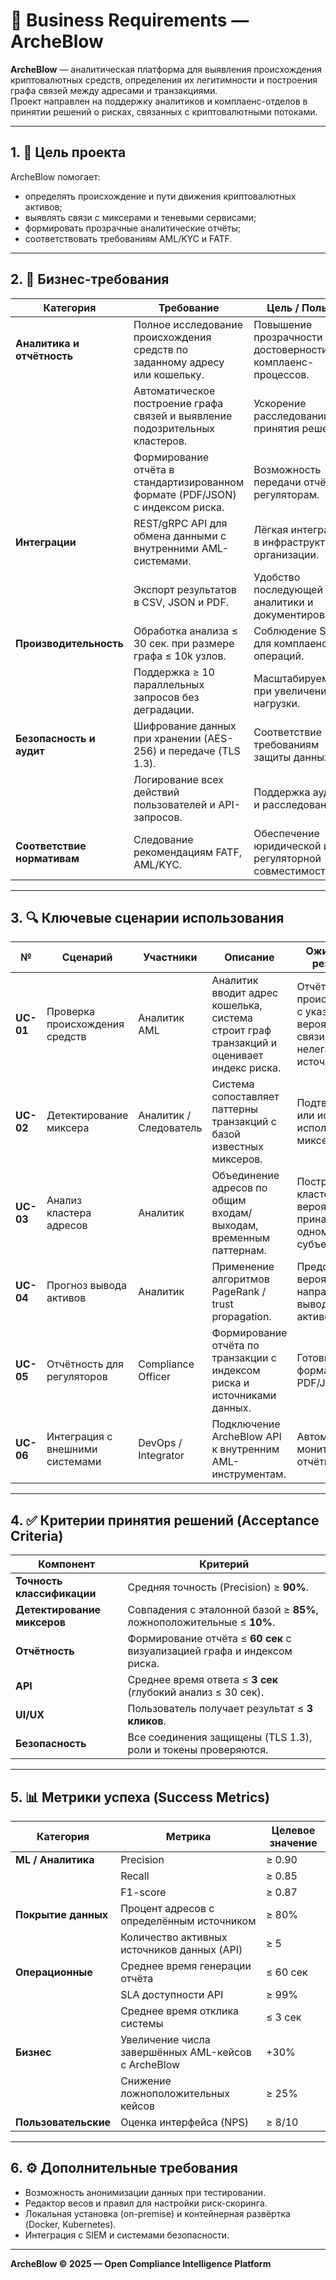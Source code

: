 # 🧩 Business Requirements — ArcheBlow

**ArcheBlow** — аналитическая платформа для выявления происхождения криптовалютных средств, определения их легитимности и построения графа связей между адресами и транзакциями.  
Проект направлен на поддержку аналитиков и комплаенс-отделов в принятии решений о рисках, связанных с криптовалютными потоками.

---

## 1. 🎯 Цель проекта

ArcheBlow помогает:
- определять происхождение и пути движения криптовалютных активов;
- выявлять связи с миксерами и теневыми сервисами;
- формировать прозрачные аналитические отчёты;
- соответствовать требованиям AML/KYC и FATF.

---

## 2. 💼 Бизнес-требования

| Категория | Требование | Цель / Польза |
|------------|-------------|----------------|
| **Аналитика и отчётность** | Полное исследование происхождения средств по заданному адресу или кошельку. | Повышение прозрачности и достоверности комплаенс-процессов. |
| | Автоматическое построение графа связей и выявление подозрительных кластеров. | Ускорение расследований и принятия решений. |
| | Формирование отчёта в стандартизированном формате (PDF/JSON) с индексом риска. | Возможность передачи отчётов регуляторам. |
| **Интеграции** | REST/gRPC API для обмена данными с внутренними AML-системами. | Лёгкая интеграция в инфраструктуру организации. |
| | Экспорт результатов в CSV, JSON и PDF. | Удобство последующей аналитики и документирования. |
| **Производительность** | Обработка анализа ≤ 30 сек. при размере графа ≤ 10k узлов. | Соблюдение SLA для комплаенс-операций. |
| | Поддержка ≥ 10 параллельных запросов без деградации. | Масштабируемость при увеличении нагрузки. |
| **Безопасность и аудит** | Шифрование данных при хранении (AES-256) и передаче (TLS 1.3). | Соответствие требованиям защиты данных. |
| | Логирование всех действий пользователей и API-запросов. | Поддержка аудита и расследований. |
| **Соответствие нормативам** | Следование рекомендациям FATF, AML/KYC. | Обеспечение юридической и регуляторной совместимости. |

---

## 3. 🔍 Ключевые сценарии использования

| № | Сценарий | Участники | Описание | Ожидаемый результат |
|---|-----------|------------|-----------|----------------------|
| **UC-01** | Проверка происхождения средств | Аналитик AML | Аналитик вводит адрес кошелька, система строит граф транзакций и оценивает индекс риска. | Отчёт о происхождении с указанием вероятности связи с нелегальными источниками. |
| **UC-02** | Детектирование миксера | Аналитик / Следователь | Система сопоставляет паттерны транзакций с базой известных миксеров. | Подтверждение или исключение использования миксера. |
| **UC-03** | Анализ кластера адресов | Аналитик | Объединение адресов по общим входам/выходам, временным паттернам. | Построен кластер, вероятно принадлежащий одному субъекту. |
| **UC-04** | Прогноз вывода активов | Аналитик | Применение алгоритмов PageRank / trust propagation. | Предсказание вероятных направлений вывода активов. |
| **UC-05** | Отчётность для регуляторов | Compliance Officer | Формирование отчёта по транзакции с индексом риска и источниками данных. | Готовый отчёт в формате PDF/JSON. |
| **UC-06** | Интеграция с внешними системами | DevOps / Integrator | Подключение ArcheBlow API к внутренним AML-инструментам. | Автоматизация мониторинга и отчётности. |

---

## 4. ✅ Критерии принятия решений (Acceptance Criteria)

| Компонент | Критерий |
|------------|-----------|
| **Точность классификации** | Средняя точность (Precision) ≥ **90%**. |
| **Детектирование миксеров** | Совпадения с эталонной базой ≥ **85%**, ложноположительные ≤ **10%**. |
| **Отчётность** | Формирование отчёта ≤ **60 сек** с визуализацией графа и индексом риска. |
| **API** | Среднее время ответа ≤ **3 сек** (глубокий анализ ≤ 30 сек). |
| **UI/UX** | Пользователь получает результат ≤ **3 кликов**. |
| **Безопасность** | Все соединения защищены (TLS 1.3), роли и токены проверяются. |

---

## 5. 📊 Метрики успеха (Success Metrics)

| Категория | Метрика | Целевое значение |
|------------|----------|------------------|
| **ML / Аналитика** | Precision | ≥ 0.90 |
| | Recall | ≥ 0.85 |
| | F1-score | ≥ 0.87 |
| **Покрытие данных** | Процент адресов с определённым источником | ≥ 80% |
| | Количество активных источников данных (API) | ≥ 5 |
| **Операционные** | Среднее время генерации отчёта | ≤ 60 сек |
| | SLA доступности API | ≥ 99% |
| | Среднее время отклика системы | ≤ 3 сек |
| **Бизнес** | Увеличение числа завершённых AML-кейсов с ArcheBlow | +30% |
| | Снижение ложноположительных кейсов | ≥ 25% |
| **Пользовательские** | Оценка интерфейса (NPS) | ≥ 8/10 |

---

## 6. ⚙️ Дополнительные требования

- Возможность анонимизации данных при тестировании.  
- Редактор весов и правил для настройки риск-скоринга.  
- Локальная установка (on-premise) и контейнерная развёртка (Docker, Kubernetes).  
- Интеграция с SIEM и системами безопасности.  

---

**ArcheBlow © 2025 — Open Compliance Intelligence Platform**